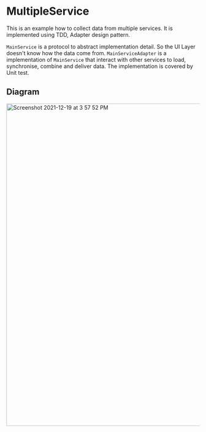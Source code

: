 # MultipleService
This is an example how to collect data from multiple services. It is implemented using TDD, Adapter design pattern.

`MainService` is a protocol to abstract implementation detail. So the UI Layer doesn't know how the data come from.
`MainServiceAdapter` is a implementation of `MainService` that interact with other services to load, synchronise, combine and deliver data. The implementation is covered by Unit test.

## Diagram
<img width="842" alt="Screenshot 2021-12-19 at 3 57 52 PM" src="https://user-images.githubusercontent.com/1131493/146668035-72fc0794-15d1-42b1-b86f-f0a2154b3cad.png">
